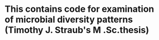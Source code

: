 

# This contains code for examination of microbial diversity patterns (Timothy J. Straub's M .Sc.thesis)
